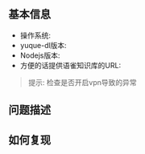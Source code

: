 ## 基本信息

- 操作系统:
- yuque-dl版本:
- Nodejs版本:
- 方便的话提供语雀知识库的URL:

> 提示: 检查是否开启vpn导致的异常

## 问题描述


## 如何复现


